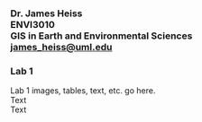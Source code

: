### Dr. James Heiss <br> ENVI3010 <br> GIS in Earth and Environmental Sciences <br> james_heiss@uml.edu
### Lab 1
Lab 1 images, tables, text, etc. go here.
<br>
Text
<br>
Text
